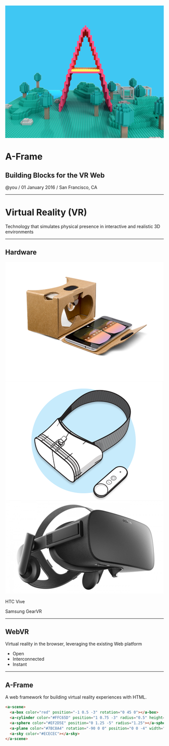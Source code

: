 ![](media/img/aframe-logo-rendered.png) <!-- .element: class="stretch" -->

# A-Frame

## Building Blocks for the VR Web

@you / 01 January 2016 / San Francisco, CA

---

# Virtual Reality (VR)

Technology that simulates physical presence in interactive and realistic 3D environments

---

## Hardware

![](media/img/google-cardboard.png)
![](media/img/google-daydream.png)
![](media/img/oculus-rift.png)

HTC Vive

Samsung GearVR

---

## WebVR <!-- .element: style="text-transform: none" -->

Virtual reality in the browser, leveraging the existing Web platform

- Open
- Interconnected
- Instant

---

## A-Frame

A web framework for building virtual reality experiences with HTML.

```html
<a-scene>
  <a-box color="red" position="-1 0.5 -3" rotation="0 45 0"></a-box>
  <a-cylinder color="#FFC65D" position="1 0.75 -3" radius="0.5" height="1.5"></a-cylinder>
  <a-sphere color="#EF2D5E" position="0 1.25 -5" radius="1.25"></a-sphere>
  <a-plane color="#7BC8A4" rotation="-90 0 0" position="0 0 -4" width="4" height="4"></a-plane>
  <a-sky color="#ECECEC"></a-sky>
</a-scene>
```
